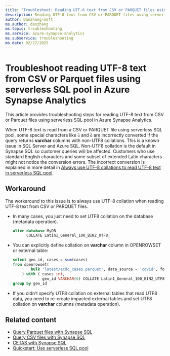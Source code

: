 ```yaml
---
title: "Troubleshoot: Reading UTF-8 text from CSV or PARQUET files using serverless SQL pool"
description: Reading UTF-8 text from CSV or PARQUET files using serverless SQL pool in Azure Synapse Analytics
author: Danzhang-msft
ms.author: danzhang
ms.topic: troubleshooting
ms.service: azure-synapse-analytics
ms.subservice: troubleshooting
ms.date: 02/27/2025
---
```


# Troubleshoot reading UTF-8 text from CSV or Parquet files using serverless SQL pool in Azure Synapse Analytics

This article provides troubleshooting steps for reading UTF-8 text from CSV or Parquet files using serverless SQL pool in Azure Synapse Analytics.

When UTF-8 text is read from a CSV or PARQUET file using serverless SQL pool, some special characters like `ü` and `ö` are incorrectly converted if the query returns **varchar** columns with non-UTF8 collations. This is a known issue in SQL Server and Azure SQL. Non-UTF8 collation is the default in Synapse SQL so customer queries will be affected. Customers who use standard English characters and some subset of extended Latin characters might not notice the conversion errors. The incorrect conversion is explained in more detail in [Always use UTF-8 collations to read UTF-8 text in serverless SQL pool](https://techcommunity.microsoft.com/t5/azure-synapse-analytics/always-use-utf-8-collations-to-read-utf-8-text-in-serverless-sql/ba-p/1883633).

## Workaround

The workaround to this issue is to always use UTF-8 collation when reading UTF-8 text from CSV or PARQUET files.

- In many cases, you just need to set UTF8 collation on the database (metadata operation).

   ```sql
   alter database MyDB
         COLLATE Latin1_General_100_BIN2_UTF8;
   ```

- You can explicitly define collation on **varchar** column in OPENROWSET or external table:

   ```sql
   select geo_id, cases = sum(cases)
   from openrowset(
           bulk 'latest/ecdc_cases.parquet', data_source = 'covid', format = 'parquet'
       ) with ( cases int,
                geo_id VARCHAR(6) COLLATE Latin1_General_100_BIN2_UTF8 ) as rows
   group by geo_id
   ```
 
- If you didn't specify UTF8 collation on external tables that read UTF8 data, you need to re-create impacted external tables and set UTF8 collation on **varchar** columns (metadata operation).

## Related content

* [Query Parquet files with Synapse SQL](../sql/query-parquet-files.md)
* [Query CSV files with Synapse SQL](../sql/query-single-csv-file.md)
* [CETAS with Synapse SQL](../sql/develop-tables-cetas.md)
* [Quickstart: Use serverless SQL pool](../quickstart-sql-on-demand.md)
